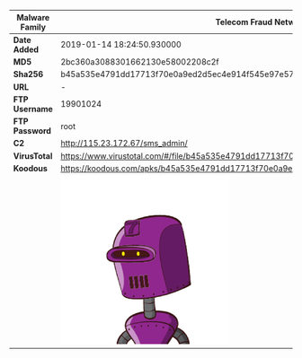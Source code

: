 | Malware Family | Telecom Fraud Network for South Koreans                      |
| -------------- | ------------------------------------------------------------ |
| **Date Added** | 2019-01-14 18:24:50.930000                                                   |
| **MD5**        | 2bc360a3088301662130e58002208c2f                             |
| **Sha256**     | b45a535e4791dd17713f70e0a9ed2d5ec4e914f545e97e57b62d2e085c30f91e |
| **URL**        | -                                                            |
| **FTP Username**        | 19901024                                                            |
| **FTP Password**        | root                                                            |
| **C2**         | http://115.23.172.67/sms_admin/ |
| **VirusTotal** | https://www.virustotal.com/#/file/b45a535e4791dd17713f70e0a9ed2d5ec4e914f545e97e57b62d2e085c30f91e/detection |
| **Koodous**    | https://koodous.com/apks/b45a535e4791dd17713f70e0a9ed2d5ec4e914f545e97e57b62d2e085c30f91e |
|                | ![](../assets/b45a535e4791dd17713f70e0a9ed2d5ec4e914f545e97e57b62d2e085c30f91e.png) |